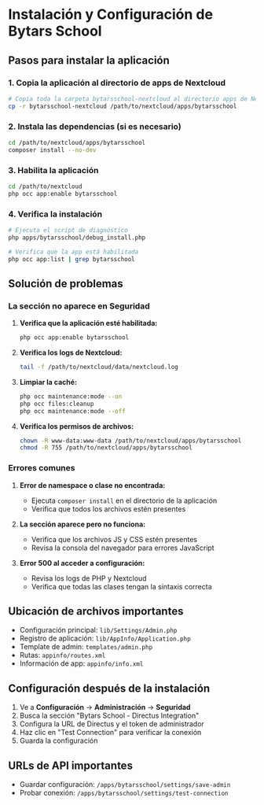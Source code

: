 # Instalación y Configuración de Bytars School

## Pasos para instalar la aplicación

### 1. Copia la aplicación al directorio de apps de Nextcloud

```bash
# Copia toda la carpeta bytarsschool-nextcloud al directorio apps de Nextcloud
cp -r bytarsschool-nextcloud /path/to/nextcloud/apps/bytarsschool
```

### 2. Instala las dependencias (si es necesario)

```bash
cd /path/to/nextcloud/apps/bytarsschool
composer install --no-dev
```

### 3. Habilita la aplicación

```bash
cd /path/to/nextcloud
php occ app:enable bytarsschool
```

### 4. Verifica la instalación

```bash
# Ejecuta el script de diagnóstico
php apps/bytarsschool/debug_install.php

# Verifica que la app está habilitada
php occ app:list | grep bytarsschool
```

## Solución de problemas

### La sección no aparece en Seguridad

1. **Verifica que la aplicación esté habilitada:**
   ```bash
   php occ app:enable bytarsschool
   ```

2. **Verifica los logs de Nextcloud:**
   ```bash
   tail -f /path/to/nextcloud/data/nextcloud.log
   ```

3. **Limpiar la caché:**
   ```bash
   php occ maintenance:mode --on
   php occ files:cleanup
   php occ maintenance:mode --off
   ```

4. **Verifica los permisos de archivos:**
   ```bash
   chown -R www-data:www-data /path/to/nextcloud/apps/bytarsschool
   chmod -R 755 /path/to/nextcloud/apps/bytarsschool
   ```

### Errores comunes

1. **Error de namespace o clase no encontrada:**
   - Ejecuta `composer install` en el directorio de la aplicación
   - Verifica que todos los archivos estén presentes

2. **La sección aparece pero no funciona:**
   - Verifica que los archivos JS y CSS estén presentes
   - Revisa la consola del navegador para errores JavaScript

3. **Error 500 al acceder a configuración:**
   - Revisa los logs de PHP y Nextcloud
   - Verifica que todas las clases tengan la sintaxis correcta

## Ubicación de archivos importantes

- Configuración principal: `lib/Settings/Admin.php`
- Registro de aplicación: `lib/AppInfo/Application.php`
- Template de admin: `templates/admin.php`
- Rutas: `appinfo/routes.xml`
- Información de app: `appinfo/info.xml`

## Configuración después de la instalación

1. Ve a **Configuración** → **Administración** → **Seguridad**
2. Busca la sección "Bytars School - Directus Integration"
3. Configura la URL de Directus y el token de administrador
4. Haz clic en "Test Connection" para verificar la conexión
5. Guarda la configuración

## URLs de API importantes

- Guardar configuración: `/apps/bytarsschool/settings/save-admin`
- Probar conexión: `/apps/bytarsschool/settings/test-connection`
